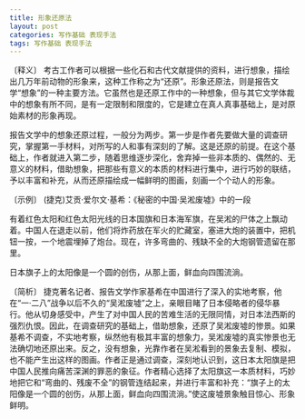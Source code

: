 ```yaml
---
title: 形象还原法
layout: post
categories: 写作基础 表现手法
tags: 写作基础 表现手法
---
```


〔释义〕 考古工作者可以根据一些化石和古代文献提供的资料，进行想象，描绘出几万年前动物的形象来，这种工作称之为“还原”。形象还原法，则是报告文学“想象”的一种主要方法。它虽然也是还原工作中的一种想象，但与其它文学体裁中的想象有所不同，是有一定限制和限度的，它是建立在真人真事基础上，是对原始素材的形象再现。

报告文学中的想象还原过程，一般分为两步。第一步是作者先要做大量的调查研究，掌握第一手材料，对所写的人和事有深刻的了解。这是还原的前提。在这个基础上，作者就进入第二步，随着思维逐步深化，舍弃掉一些非本质的、偶然的、无意义的材料，借助想象，把那些有意义的本质的材料进行集中，进行巧妙的联结，予以丰富和补充，从而还原描绘成一幅鲜明的图画，刻画一个个动人的形象。

〔示例〕 (捷克)艾贡·爱尔文·基希：《秘密的中国·吴淞废墟》中的一段

有着红色太阳和红色太阳光线的日本国旗和日本海军旗，在吴淞的尸体之上飘动着。中国人在退走以前，他们将炸药放在军火的贮藏室，塞进大炮的装置中，把机钮一按，一个地震埋掉了炮台。现在，许多弯曲的、残缺不全的大炮钢管遗留在那里。

日本旗子上的太阳像是一个圆的创伤，从那上面，鲜血向四围流淌。 

〔简析〕 捷克著名记者、报告文学作家基希在中国进行了深入的实地考察，他在“一·二八”战争以后不久的“吴淞废墟”之上，亲眼目睹了日本侵略者的侵华暴行。他从切身感受中，产生了对中国人民的苦难生活的无限同情，对日本法西斯的强烈仇恨。因此，在调查研究的基础上，借助想象，还原了吴淞废墟的惨景。如果基希不调查，不实地考察，纵然他有极其丰富的想象力，吴淞废墟的真实惨景也无法确切地还原出来。反之，没有想象，光靠作者在吴淞看到的景象去复制、模拟，也不能产生出这样的图画。作者正是通过调查，深刻地认识到，这日本太阳旗是把中国人民推向痛苦深渊的罪恶的象征。作者精心选择了太阳旗这一本质材料，巧妙地把它和“弯曲的、残废不全”的钢管连结起来，并进行丰富和补充：“旗子上的太阳像是一个圆的创伤，从那上面，鲜血向四围流淌。”使这废墟景象触目惊心、形象鲜明。 